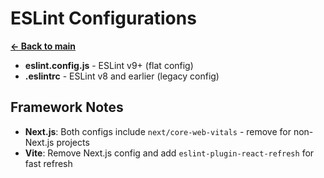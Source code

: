 # ESLint Configurations

[**<- Back to main**](../README.md)

- **eslint.config.js** - ESLint v9+ (flat config)
- **.eslintrc** - ESLint v8 and earlier (legacy config)

## Framework Notes

- **Next.js**: Both configs include `next/core-web-vitals` - remove for non-Next.js projects
- **Vite**: Remove Next.js config and add `eslint-plugin-react-refresh` for fast refresh
